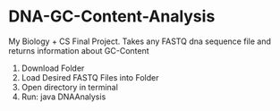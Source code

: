 # DNA-GC-Content-Analysis
My Biology + CS Final Project. Takes any FASTQ dna sequence file and returns information about GC-Content 

1. Download Folder
2. Load Desired FASTQ Files into Folder
3. Open directory in terminal
4. Run:
      java DNAAnalysis <FILENAME>
